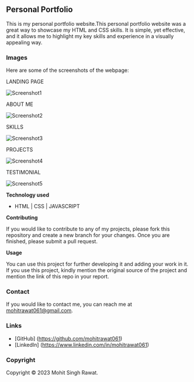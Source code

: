 ## Personal Portfolio

This is my personal portfolio website.This personal portfolio website was a great way to showcase my HTML and CSS skills. It is simple, yet effective, and it allows me to highlight my key skills and experience in a visually appealing way.

### Images

Here are some of the screenshots of the webpage:

LANDING PAGE

![Screenshot1](/snaps/1.png)

ABOUT ME

![Screenshot2](/snaps/2.png)

SKILLS

![Screenshot3](/snaps/3.png)

PROJECTS

![Screenshot4](/snaps/4.png)

TESTIMONIAL

![Screenshot5](/snaps/5.png)

**Technology used**

- HTML | CSS | JAVASCRIPT

**Contributing**

If you would like to contribute to any of my projects, please fork this repository and create a new branch for your changes. Once you are finished, please submit a pull request.

**Usage**

You can use this project for further developing it and adding your work in it. If you use this project, kindly mention the original source of the project and mention the link of this repo in your report.

### Contact

If you would like to contact me, you can reach me at mohitrawat061@gmail.com.

### Links

- [GitHub] (https://github.com/mohitrawat061)
- [LinkedIn] (https://www.linkedin.com/in/mohitrawat061)

### Copyright

Copyright &copy; 2023 Mohit Singh Rawat.
